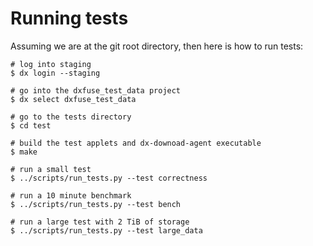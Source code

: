 # Running tests

Assuming we are at the git root directory, then here is how to run tests:
```
# log into staging
$ dx login --staging

# go into the dxfuse_test_data project
$ dx select dxfuse_test_data

# go to the tests directory
$ cd test

# build the test applets and dx-downoad-agent executable
$ make

# run a small test
$ ../scripts/run_tests.py --test correctness

# run a 10 minute benchmark
$ ../scripts/run_tests.py --test bench

# run a large test with 2 TiB of storage
$ ../scripts/run_tests.py --test large_data

```
